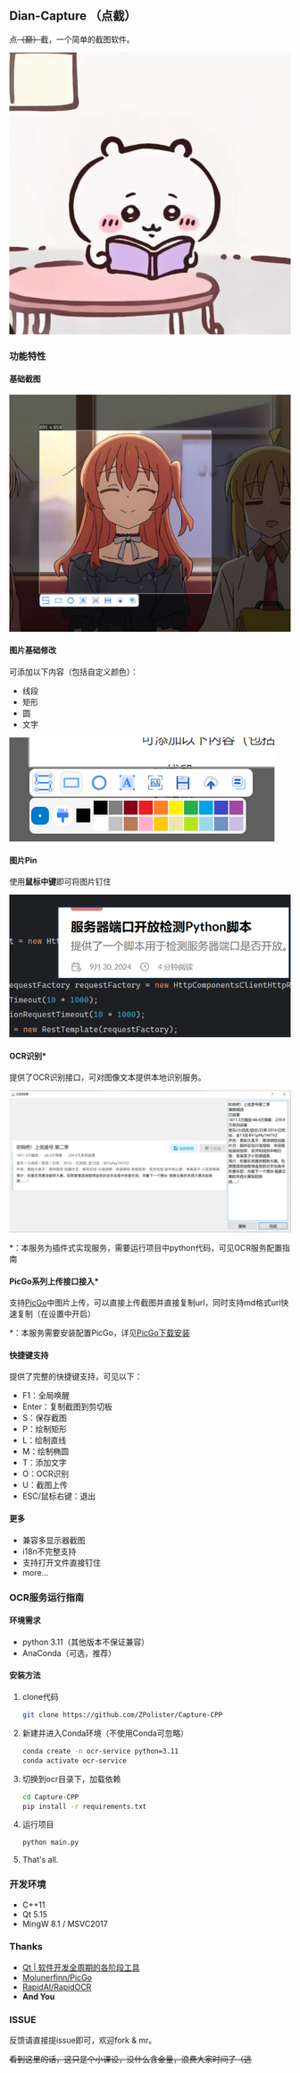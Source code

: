 ## Dian-Capture （点截）

点~~（巅）~~截，一个简单的截图软件。

![dian](docs/0.jpg)

### 功能特性

#### 基础截图

![image-20241013232644724](docs/1.png)

#### 图片基础修改

可添加以下内容（包括自定义颜色）：

- 线段
- 矩形
- 圆
- 文字

![](docs/2.png)

#### 图片Pin

使用**鼠标中键**即可将图片钉住

![](docs/3.png)

#### OCR识别*

提供了OCR识别接口，可对图像文本提供本地识别服务。

![image-20241013233843472](docs/4.png)

*：本服务为插件式实现服务，需要运行项目中python代码，可见OCR服务配置指南

#### PicGo系列上传接口接入*

支持[PicGo](https://picgo.github.io/PicGo-Doc/)中图片上传，可以直接上传截图并直接复制url，同时支持md格式url快速复制（在设置中开启）

*：本服务需要安装配置PicGo，详见[PicGo下载安装](https://picgo.github.io/PicGo-Doc/zh/guide/#下载安装)

#### 快捷键支持

提供了完整的快捷键支持，可见以下：

- F1：全局唤醒
- Enter：复制截图到剪切板
- S：保存截图
- P：绘制矩形
- L：绘制直线
- M：绘制椭圆
- T：添加文字
- O：OCR识别
- U：截图上传
- ESC/鼠标右键：退出

#### 更多

- 兼容多显示器截图
- i18n不完整支持
- 支持打开文件直接钉住
- more...

### OCR服务运行指南

#### 环境需求

- python 3.11（其他版本不保证兼容）
- AnaConda（可选，推荐）

#### 安装方法

1. clone代码

   ```bash
   git clone https://github.com/ZPolister/Capture-CPP
   ```

2. 新建并进入Conda环境（不使用Conda可忽略）

   ```bash
   conda create -n ocr-service python=3.11
   conda activate ocr-service
   ```

3. 切换到ocr目录下，加载依赖

   ```bash
   cd Capture-CPP
   pip install -r requirements.txt
   ```

4. 运行项目

   ```bash
   python main.py
   ```

5. That's all.

### 开发环境

- C++11
- Qt 5.15
- MingW 8.1 / MSVC2017

### Thanks

- [Qt | 软件开发全周期的各阶段工具](https://www.qt.io/zh-cn/)
- [Molunerfinn/PicGo](https://github.com/Molunerfinn/PicGo)
- [RapidAI/RapidOCR](https://github.com/RapidAI/RapidOCR)
- **And You**

### ISSUE

反馈请直接提issue即可，欢迎fork & mr。

~~看到这里的话，这只是个小课设，没什么含金量，浪费大家时间了（逃~~